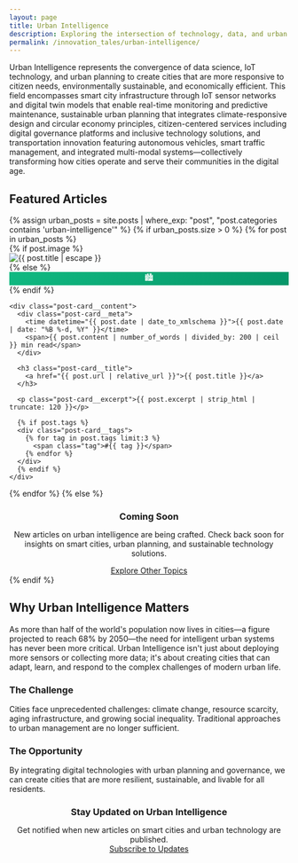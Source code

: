 ```yaml
---
layout: page
title: Urban Intelligence
description: Exploring the intersection of technology, data, and urban environments to create smarter, more sustainable cities.
permalink: /innovation_tales/urban-intelligence/
---
```


Urban Intelligence represents the convergence of data science, IoT technology, and urban planning to create cities that are more responsive to citizen needs, environmentally sustainable, and economically efficient. This field encompasses smart city infrastructure through IoT sensor networks and digital twin models that enable real-time monitoring and predictive maintenance, sustainable urban planning that integrates climate-responsive design and circular economy principles, citizen-centered services including digital governance platforms and inclusive technology solutions, and transportation innovation featuring autonomous vehicles, smart traffic management, and integrated multi-modal systems—collectively transforming how cities operate and serve their communities in the digital age.

## Featured Articles

<div class="card-grid" style="margin-top: var(--space-8);">
{% assign urban_posts = site.posts | where_exp: "post", "post.categories contains 'urban-intelligence'" %}
{% if urban_posts.size > 0 %}
  {% for post in urban_posts %}
  <div class="post-card">
    {% if post.image %}
    <div class="post-card__image">
      <img src="{{ post.image | relative_url }}" alt="{{ post.title | escape }}" loading="lazy">
    </div>
    {% else %}
    <div class="post-card__image" style="background: linear-gradient(135deg, #10b981, #059669); display: flex; align-items: center; justify-content: center; color: white; font-size: var(--text-2xl);">
      🏙️
    </div>
    {% endif %}
    
    <div class="post-card__content">
      <div class="post-card__meta">
        <time datetime="{{ post.date | date_to_xmlschema }}">{{ post.date | date: "%B %-d, %Y" }}</time>
        <span>{{ post.content | number_of_words | divided_by: 200 | ceil }} min read</span>
      </div>
      
      <h3 class="post-card__title">
        <a href="{{ post.url | relative_url }}">{{ post.title }}</a>
      </h3>
      
      <p class="post-card__excerpt">{{ post.excerpt | strip_html | truncate: 120 }}</p>
      
      {% if post.tags %}
      <div class="post-card__tags">
        {% for tag in post.tags limit:3 %}
          <span class="tag">#{{ tag }}</span>
        {% endfor %}
      </div>
      {% endif %}
    </div>
  </div>
  {% endfor %}
{% else %}
  <div class="card" style="text-align: center; padding: var(--space-12);">
    <h3 style="color: var(--color-text-secondary); margin-bottom: var(--space-4);">Coming Soon</h3>
    <p style="color: var(--color-text-muted);">New articles on urban intelligence are being crafted. Check back soon for insights on smart cities, urban planning, and sustainable technology solutions.</p>
    <a href="{{ '/' | relative_url }}" class="btn btn--outline" style="margin-top: var(--space-6);">Explore Other Topics</a>
  </div>
{% endif %}
</div>

## Why Urban Intelligence Matters

As more than half of the world's population now lives in cities—a figure projected to reach 68% by 2050—the need for intelligent urban systems has never been more critical. Urban Intelligence isn't just about deploying more sensors or collecting more data; it's about creating cities that can adapt, learn, and respond to the complex challenges of modern urban life.

### The Challenge
Cities face unprecedented challenges: climate change, resource scarcity, aging infrastructure, and growing social inequality. Traditional approaches to urban management are no longer sufficient.

### The Opportunity  
By integrating digital technologies with urban planning and governance, we can create cities that are more resilient, sustainable, and livable for all residents.

<div style="background: var(--color-bg-secondary); padding: var(--space-8); border-radius: var(--radius-xl); margin: var(--space-12) 0; text-align: center;">
  <h3 style="margin-bottom: var(--space-4);">Stay Updated on Urban Intelligence</h3>
  <p style="color: var(--color-text-secondary); margin-bottom: var(--space-6);">Get notified when new articles on smart cities and urban technology are published.</p>
  <a href="{{ '/contact/' | relative_url }}" class="btn btn--primary">Subscribe to Updates</a>
</div>
